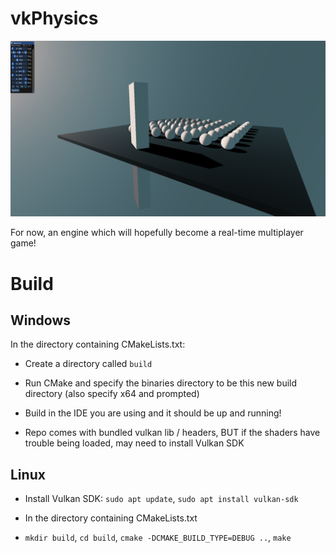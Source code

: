 # vkPhysics

![photo](/assets/screenshots/screenshot.png)

For now, an engine which will hopefully become a real-time multiplayer game!

# Build

## Windows

In the directory containing CMakeLists.txt:

- Create a directory called `build`

- Run CMake and specify the binaries directory to be this new build directory (also specify x64 and prompted)

- Build in the IDE you are using and it should be up and running!

- Repo comes with bundled vulkan lib / headers, BUT if the shaders have trouble being loaded, may need to install Vulkan SDK

## Linux

- Install Vulkan SDK: `sudo apt update`, `sudo apt install vulkan-sdk`

- In the directory containing CMakeLists.txt

- `mkdir build`, `cd build`, `cmake -DCMAKE_BUILD_TYPE=DEBUG ..`, `make`
